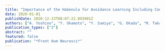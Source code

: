 ```yaml
---
title: "Importance of the Habenula for Avoidance Learning Including Contextual Cues in the Human Brain: A Preliminary fMRI Study"
date: 2020-01-01
publishDate: 2020-12-23T08:07:22.093901Z
authors: ["A. Yoshino", "Y. Okamoto", "Y. Sumiya", "G. Okada", "M. Takamura", "N. Ichikawa", "T. Nakano", "C. Shibasaki", "H. Aizawa", "Y. Yamawaki", "K. Kawakami", "S. Yokoyama", "J. Yoshimoto", "S. Yamawaki"]
publication_types: ["2"]
abstract: ""
featured: false
publication: "*Front Hum Neurosci*"
---
```


